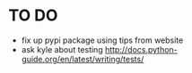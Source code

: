 # TO DO

- fix up pypi package using tips from website
- ask kyle about testing
http://docs.python-guide.org/en/latest/writing/tests/
